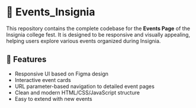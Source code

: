 # 🎉 Events_Insignia

This repository contains the complete codebase for the **Events Page** of the Insignia college fest. It is designed to be responsive and visually appealing, helping users explore various events organized during Insignia.

## 🚀 Features

- Responsive UI based on Figma design
- Interactive event cards
- URL parameter-based navigation to detailed event pages
- Clean and modern HTML/CSS/JavaScript structure
- Easy to extend with new events





